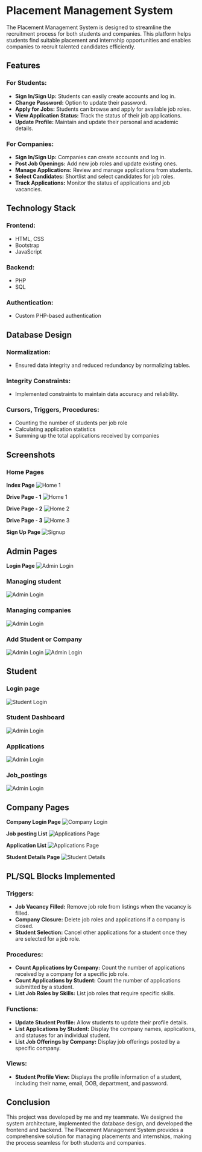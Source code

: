 # Placement Management System

The Placement Management System is designed to streamline the recruitment process for both students and companies. This platform helps students find suitable placement and internship opportunities and enables companies to recruit talented candidates efficiently.

## Features

### For Students:
- **Sign In/Sign Up:** Students can easily create accounts and log in.
- **Change Password:** Option to update their password.
- **Apply for Jobs:** Students can browse and apply for available job roles.
- **View Application Status:** Track the status of their job applications.
- **Update Profile:** Maintain and update their personal and academic details.

### For Companies:
- **Sign In/Sign Up:** Companies can create accounts and log in.
- **Post Job Openings:** Add new job roles and update existing ones.
- **Manage Applications:** Review and manage applications from students.
- **Select Candidates:** Shortlist and select candidates for job roles.
- **Track Applications:** Monitor the status of applications and job vacancies.

## Technology Stack

### Frontend:
- HTML, CSS
- Bootstrap
- JavaScript

### Backend:
- PHP
- SQL

### Authentication:
- Custom PHP-based authentication

## Database Design

### Normalization:
- Ensured data integrity and reduced redundancy by normalizing tables.

### Integrity Constraints:
- Implemented constraints to maintain data accuracy and reliability.

### Cursors, Triggers, Procedures:
- Counting the number of students per job role
- Calculating application statistics
- Summing up the total applications received by companies

## Screenshots

### Home Pages

**Index Page**
![Home 1](Screenshots/Login.png)

**Drive Page - 1**
![Home 1](Screenshots/home-1.png)

**Drive Page - 2**
![Home 2](Screenshots/home-3.png)

**Drive Page - 3**
![Home 3](Screenshots/home-2.png)


**Sign Up Page**
![Signup](Screenshots/Signup.png)

## Admin Pages
**Login Page**
![Admin Login](Screenshots/admin/admin_login.png)


### Managing student
![Admin Login](Screenshots/admin/manage_students.png)


### Managing companies
![Admin Login](Screenshots/admin/manage_companies.png)

### Add Student or Company

![Admin Login](Screenshots/admin/add_student.png)
![Admin Login](Screenshots/admin/add_company.png)

## Student

### Login page
![Student Login](Screenshots/student/student_login.png)

### Student Dashboard

![Admin Login](Screenshots/student/student_dashboard.png)

### Applications

![Admin Login](Screenshots/student/Student_application.png)


### Job_postings

![Admin Login](Screenshots/student/Company_listing.png)



## Company Pages

**Company Login Page**
![Company Login](Screenshots/company/company_login.png)

**Job posting List**
![Applications Page](Screenshots/company/Job_listing.png)

**Application List**
![Applications Page](Screenshots/company/Applications_list.png)

**Student Details Page**
![Student Details](Screenshots/company/Student_details.png)

## PL/SQL Blocks Implemented

### Triggers:
- **Job Vacancy Filled:** Remove job role from listings when the vacancy is filled.
- **Company Closure:** Delete job roles and applications if a company is closed.
- **Student Selection:** Cancel other applications for a student once they are selected for a job role.

### Procedures:
- **Count Applications by Company:** Count the number of applications received by a company for a specific job role.
- **Count Applications by Student:** Count the number of applications submitted by a student.
- **List Job Roles by Skills:** List job roles that require specific skills.

### Functions:
- **Update Student Profile:** Allow students to update their profile details.
- **List Applications by Student:** Display the company names, applications, and statuses for an individual student.
- **List Job Offerings by Company:** Display job offerings posted by a specific company.

### Views:
- **Student Profile View:** Displays the profile information of a student, including their name, email, DOB, department, and password.

## Conclusion
This project was developed by me and my teammate. We designed the system architecture, implemented the database design, and developed the frontend and backend. The Placement Management System provides a comprehensive solution for managing placements and internships, making the process seamless for both students and companies.
